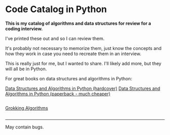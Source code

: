 # Code Catalog in Python

**This is my catalog of algorithms and data structures for review for a coding 
interview.**

I've printed these out and so I can review them.

It's probably not necessary to memorize them, just know the concepts and how 
they work in case you need to recreate them in an interview.

This is really just for me, but I wanted to share. I'll likely add more, but 
they will all be in Python.

For great books on data structures and algorithms in Python:

[Data Structures and Algorithms in Python (hardcover)](https://www.amazon.com/Structures-Algorithms-Python-Michael-Goodrich/dp/1118290275)
[Data Structures and Algorithms in Python (paperback - much cheaper)](https://www.amazon.com/Structures-Algorithms-Python-Michael-Goodrich/dp/812656217X/)

![]()

[Grokking Algorithms](https://www.amazon.com/Grokking-Algorithms-illustrated-programmers-curious/dp/1617292230/)

![]()

---

May contain bugs.